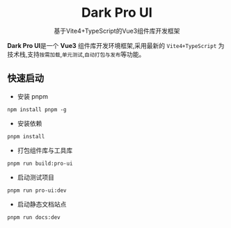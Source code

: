 <br />
<br />
<div style="text-align:center">
<b style="font-size:30px">Dark Pro UI</b>
<p>基于Vite4+TypeScript的Vue3组件库开发框架</p>
</div>

**Dark Pro UI**是一个 **Vue3** 组件库开发环境框架,采用最新的 `Vite4+TypeScript` 为技术栈,支持`按需加载`,`单元测试`,`自动打包与发布`等功能。

## 快速启动

- 安装 pnpm

```
npm install pnpm -g
```

- 安装依赖

```
pnpm install
```

- 打包组件库与工具库

```
pnpm run build:pro-ui
```

- 启动测试项目

```
pnpm run pro-ui:dev
```

- 启动静态文档站点

```
pnpm run docs:dev
```
